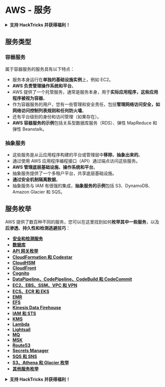 # AWS - 服务

<details>

<summary><strong>支持 HackTricks 并获得福利！</strong></summary>

* 如果您想在 HackTricks 中看到您的公司广告，或者如果您想访问 PEASS 的最新版本或下载 HackTricks 的 PDF，请查看[**订阅计划**](https://github.com/sponsors/carlospolop)！
* 获取[**官方 PEASS 和 HackTricks 商品**](https://peass.creator-spring.com)
* 发现[**PEASS 家族**](https://opensea.io/collection/the-peass-family)，我们的独家[**NFT**](https://opensea.io/collection/the-peass-family)收藏品
* **加入** 💬 [**Discord 群组**](https://discord.gg/hRep4RUj7f) 或 [**Telegram 群组**](https://t.me/peass) 或 **关注**我的 **Twitter** 🐦 [**@carlospolopm**](https://twitter.com/carlospolopm)**。**
* 通过向 [**HackTricks**](https://github.com/carlospolop/hacktricks) 和 [**HackTricks Cloud**](https://github.com/carlospolop/hacktricks-cloud) github 仓库提交 PR 来**分享您的黑客技巧**。

</details>

## 服务类型

### 容器服务

属于容器服务的服务具有以下特点：

* 服务本身运行在**单独的基础设施实例**上，例如 EC2。
* **AWS 负责管理操作系统和平台**。
* AWS 提供了一个托管服务，通常是服务本身，用于**实际应用程序，这些应用程序被视为容器**。
* 作为容器服务的用户，您有一些管理和安全责任，包括**管理网络访问安全，如网络访问控制列表规则和任何防火墙**。
* 还有平台级别的身份和访问管理（如果存在）。
* **AWS 容器服务的示例**包括关系型数据库服务（RDS）、弹性 MapReduce 和弹性 Beanstalk。

### 抽象服务

* 这些服务是从云应用程序构建的平台或管理层中**移除、抽象出来的**。
* 通过使用 AWS 应用程序编程接口（API）通过端点访问这些服务。
* **AWS 管理底层基础设施、操作系统和平台**。
* 抽象服务提供了一个多租户平台，共享底层基础设施。
* **通过安全机制隔离数据**。
* 抽象服务与 IAM 有很强的集成，**抽象服务的示例**包括 S3、DynamoDB、Amazon Glacier 和 SQS。

## 服务枚举

AWS 提供了数百种不同的服务，您可以在这里找到如何**枚举其中一些服务**，以及**后渗透、持久性和检测逃避技巧**：

* [**安全和检测服务**](aws-security-and-detection-services/)
* [**数据库**](broken-reference)
* [**API 网关枚举**](aws-api-gateway-enum.md)
* [**CloudFormation 和 Codestar**](aws-cloudformation-and-codestar-enum.md)
* [**CloudHSM**](aws-cloudhsm-enum.md)
* [**CloudFront**](aws-cloudfront-enum.md)
* [**Cognito**](aws-cognito-enum/)
* [**DataPipeline、CodePipeline、CodeBuild 和 CodeCommit**](aws-datapipeline-codepipeline-codebuild-and-codecommit.md)
* [**EC2、EBS、SSM、VPC 和 VPN**](aws-ec2-ebs-elb-ssm-vpc-and-vpn-enum/)
* [**ECS、ECR 和 EKS**](aws-eks-enum.md)
* [**EMR**](aws-emr-enum.md)
* [**EFS**](aws-efs-enum.md)
* [**Kinesis Data Firehouse**](../../aws-pentesting/aws-services/aws-kinesis-data-firehose-enum.md)
* [**IAM 和 STS**](aws-iam-enum.md)
* [**KMS**](aws-kms-enum.md)
* [**Lambda**](aws-lambda-enum.md)
* [**Lightsail**](aws-lightsail-enum.md)
* [**MQ**](aws-mq-enum.md)
* [**MSK**](aws-msk-enum.md)
* [**Route53**](aws-route53-enum.md)
* [**Secrets Manager**](aws-secrets-manager-enum.md)
* [**SQS 和 SNS**](aws-sqs-and-sns-enum.md)
* [**S3、Athena 和 Glacier 枚举**](../../aws-pentesting/aws-services/aws-s3-athena-and-glacier-enum.md)
* [**其他服务枚举**](broken-reference/)

<details>

<summary><strong>支持 HackTricks 并获得福利！</strong></summary>

* 如果您想在 HackTricks 中看到您的公司广告，或者如果您想访问 PEASS 的最新版本或下载 HackTricks 的 PDF，请查看[**订阅计划**](https://github.com/sponsors/carlospolop)！
* 获取[**官方 PEASS & HackTricks 商品**](https://peass.creator-spring.com)
* 发现[**PEASS 家族**](https://opensea.io/collection/the-peass-family)，我们的独家[**NFT**](https://opensea.io/collection/the-peass-family)收藏品
* **加入** 💬 [**Discord 群组**](https://discord.gg/hRep4RUj7f) 或 [**Telegram 群组**](https://t.me/peass) 或 **关注**我的 **Twitter** 🐦 [**@carlospolopm**](https://twitter.com/carlospolopm)**。**
* 通过向 [**HackTricks**](https://github.com/carlospolop/hacktricks) 和 [**HackTricks Cloud**](https://github.com/carlospolop/hacktricks-cloud) github 仓库提交 PR 来**分享您的黑客技巧**。

</details>
